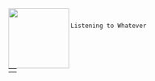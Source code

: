 

<table><tr><td valign="center"></td><img align="left" width="120" height="120" src="https:&#x2F;&#x2F;lastfm.freetls.fastly.net&#x2F;i&#x2F;u&#x2F;174s&#x2F;77a7fb267f689750ad32fd52d2dc4a71.jpg"></td> 

```

Listening to Whatever

```

 </td></tr></table>